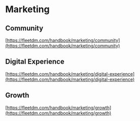 # Marketing

<!-- TODO: short preamble -->

## Community
[https://fleetdm.com/handbook/marketing/community](https://fleetdm.com/handbook/marketing/community)

## Digital Experience
[https://fleetdm.com/handbook/marketing/digital-experience](https://fleetdm.com/handbook/marketing/digital-experience)

## Growth
[https://fleetdm.com/handbook/marketing/growth](https://fleetdm.com/handbook/marketing/growth)


<meta name="maintainedBy" value="timmy-k">
<meta name="title" value="🫧 Customers">
